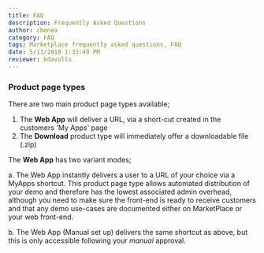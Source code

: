 ```yaml
---
title: FAQ
description: Frequently Asked Questions
author: cbenea
category: FAQ
tags: Marketplace frequently asked questions, FAQ
date: 5/11/2018 1:33:49 PM 
reviewer: bdavolls
---
```


### Product page types

There are two main product page types available;

 1. The **Web App** will deliver a URL, via a short-cut created in the customers 'My Apps' page
 2. The **Download** product type will immediately offer a downloadable file (.zip)

The **Web App** has two variant modes; 

a. The Web App instantly delivers a user to a URL of your choice via a MyApps shortcut. This product page type allows automated distribution of your demo and therefore has the lowest associated admin overhead, although you need to make sure the front-end is ready to receive customers and that any demo use-cases are documented either on MarketPlace or your web front-end. 

b. The Web App (Manual set up) delivers the same shortcut as above, but this is only accessible following your *manual* approval.





